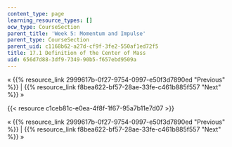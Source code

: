 ```yaml
---
content_type: page
learning_resource_types: []
ocw_type: CourseSection
parent_title: 'Week 5: Momentum and Impulse'
parent_type: CourseSection
parent_uid: c1168b62-a27d-cf9f-3fe2-550af1ed72f5
title: 17.1 Definition of the Center of Mass
uid: 656d7d88-3df9-7349-90b5-f657ebd9509a
---
```


« {{% resource_link 2999617b-0f27-9754-0997-e50f3d7890ed "Previous" %}} | {{% resource_link f8bea622-bf57-28ae-33fe-c461b885f557 "Next" %}} »

{{< resource c1ceb81c-e0ea-4f8f-1f67-95a7b11e7d07 >}}

« {{% resource_link 2999617b-0f27-9754-0997-e50f3d7890ed "Previous" %}} | {{% resource_link f8bea622-bf57-28ae-33fe-c461b885f557 "Next" %}} »